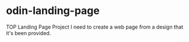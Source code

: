 # odin-landing-page
TOP Landing Page Project
I need to create a web page from a design that it's been provided.